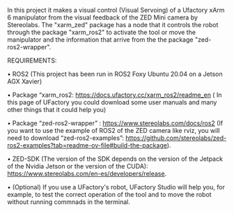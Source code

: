 In this project it makes a visual control (Visual Servoing) of a Ufactory xArm 6 manipulator from the visual feedback of the ZED Mini camera
by Stereolabs. The "xarm_zed" package has a node that it controls the robot through the package "xarm_ros2" to activate the tool or move the manipulator and the information that arrive from the the package "zed-ros2-wrapper".

REQUIREMENTS:

•	ROS2 (This project has been run in ROS2 Foxy Ubuntu 20.04 on a Jetson AGX Xavier)

•	Package “xarm_ros2: https://docs.ufactory.cc/xarm_ros2/readme_en ( In this page of UFactory you could download some user manuals and many other things that it could help you)

•	Package “zed-ros2-wrapper” : https://www.stereolabs.com/docs/ros2 (If you want to use the example of ROS2 of the ZED camera like rviz, you will need to download
“zed-ros2-examples”: https://github.com/stereolabs/zed-ros2-examples?tab=readme-ov-file#build-the-package).

•	ZED-SDK (The version of the SDK depends on the version of the Jetpack of the Nvidia Jetson or the version of the CUDA): https://www.stereolabs.com/en-es/developers/release.

•	(Optional) If you use a UFactory's robot, UFactory Studio will help you, for example, to test the correct operation of the tool and to move the robot without running commnads in the terminal.

